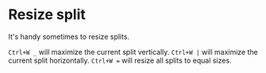 # Resize split

It's handy sometimes to resize splits.

`Ctrl+W _` will maximize the current split vertically.
`Ctrl+W |` will maximize the current split horizontally.
`Ctrl+W =` will resize all splits to equal sizes.
